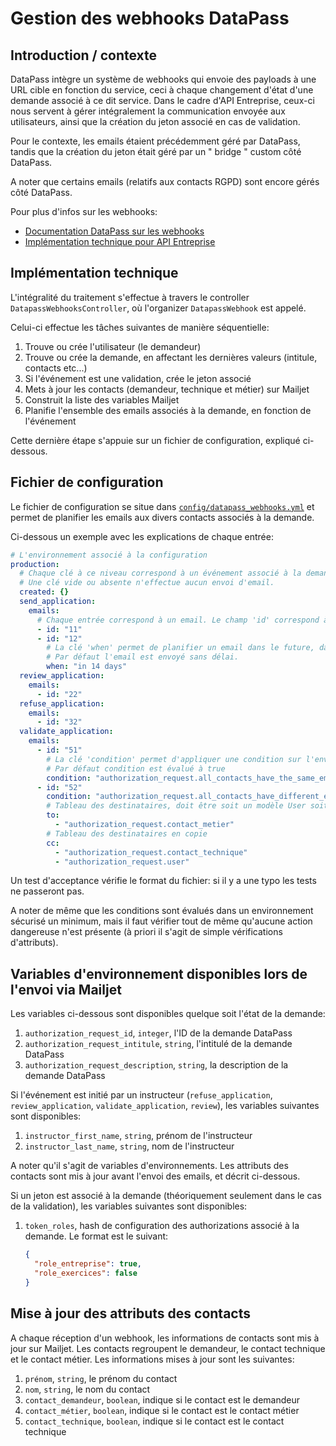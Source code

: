 # Gestion des webhooks DataPass

## Introduction / contexte

DataPass intègre un système de webhooks qui envoie des payloads à une URL cible
en fonction du service, ceci à chaque changement d'état d'une demande associé à
ce dit service. Dans le cadre d'API Entreprise, ceux-ci nous servent à gérer
intégralement la communication envoyée aux utilisateurs, ainsi que la création
du jeton associé en cas de validation.

Pour le contexte, les emails étaient précédemment géré par DataPass, tandis que
la création du jeton était géré par un " bridge " custom côté DataPass.

A noter que certains emails (relatifs aux contacts RGPD) sont encore gérés côté
DataPass.

Pour plus d'infos sur les webhooks:

- [Documentation DataPass sur les
  webhooks](https://github.com/betagouv/signup-back/blob/master/docs/webhooks.md)
- [Implémentation technique pour API
  Entreprise](https://github.com/betagouv/signup-back/blob/master/app/notifiers/api_entreprise_notifier.rb)

## Implémentation technique

L'intégralité du traitement s'effectue à travers le controller
`DatapassWebhooksController`, où l'organizer `DatapassWebhook` est appelé.

Celui-ci effectue les tâches suivantes de manière séquentielle:

1. Trouve ou crée l'utilisateur (le demandeur)
1. Trouve ou crée la demande, en affectant les dernières valeurs (intitule,
   contacts etc...)
1. Si l'événement est une validation, crée le jeton associé
1. Mets à jour les contacts (demandeur, technique et métier) sur Mailjet
1. Construit la liste des variables Mailjet
1. Planifie l'ensemble des emails associés à la demande, en fonction de
   l'événement

Cette dernière étape s'appuie sur un fichier de configuration, expliqué
ci-dessous.

## Fichier de configuration

Le fichier de configuration se situe dans
[`config/datapass_webhooks.yml`](./config/datapass_webhooks.yml) et permet de
planifier les emails aux divers contacts associés à la demande.

Ci-dessous un exemple avec les explications de chaque entrée:

```yaml
# L'environnement associé à la configuration
production:
  # Chaque clé à ce niveau correspond à un événement associé à la demande. La liste exhaustive se trouve dans la documentation DataPass
  # Une clé vide ou absente n'effectue aucun envoi d'email.
  created: {}
  send_application:
    emails:
      # Chaque entrée correspond à un email. Le champ 'id' correspond à l'ID technique d'un template transactionnel sur Mailjet, et doit être présent (il s'agit du seul champ obligatoire)
      - id: "11"
      - id: "12"
        # La clé 'when' permet de planifier un email dans le future, dans le cadre des relances. Point iportant: si la demande a changé d'état au moment de l'envoi, l'email n'est pas envoyé.
        # Par défaut l'email est envoyé sans délai.
        when: "in 14 days"
  review_application:
    emails:
      - id: "22"
  refuse_application:
    emails:
      - id: "32"
  validate_application:
    emails:
      - id: "51"
        # La clé 'condition' permet d'appliquer une condition sur l'envoi de l'email. Cette condition est évaluée au moment de la réception du webhook et non lors de l'envoi. Cette condition doit
        # Par défaut condition est évalué à true
        condition: "authorization_request.all_contacts_have_the_same_email?"
      - id: "52"
        condition: "authorization_request.all_contacts_have_different_emails?"
        # Tableau des destinataires, doit être soit un modèle User soit un modèle Contact
        to:
          - "authorization_request.contact_metier"
        # Tableau des destinataires en copie
        cc:
          - "authorization_request.contact_technique"
          - "authorization_request.user"
```

Un test d'acceptance vérifie le format du fichier: si il y a une typo les tests
ne passeront pas.

A noter de même que les conditions sont évalués dans un environnement sécurisé
un minimum, mais il faut vérifier tout de même qu'aucune action dangereuse
n'est présente (à priori il s'agit de simple vérifications d'attributs).

## Variables d'environnement disponibles lors de l'envoi via Mailjet

Les variables ci-dessous sont disponibles quelque soit l'état de la demande:

1. `authorization_request_id`, `integer`, l'ID de la demande DataPass
1. `authorization_request_intitule`, `string`, l'intitulé de la demande DataPass
1. `authorization_request_description`, `string`, la description de la demande DataPass

Si l'événement est initié par un instructeur (`refuse_application`,
`review_application`, `validate_application`, `review`), les variables suivantes
sont disponibles:

1. `instructor_first_name`, `string`, prénom de l'instructeur
1. `instructor_last_name`, `string`, nom de l'instructeur

A noter qu'il s'agit de variables d'environnements. Les attributs des contacts
sont mis à jour avant l'envoi des emails, et décrit ci-dessous.

Si un jeton est associé à la demande (théoriquement seulement dans le cas de la
validation), les variables suivantes sont disponibles:

1. `token_roles`, hash de configuration des authorizations associé à la demande.
   Le format est le suivant:
   ```json
   {
     "role_entreprise": true,
     "role_exercices": false
   }
   ```

## Mise à jour des attributs des contacts

A chaque réception d'un webhook, les informations de contacts sont mis à jour
sur Mailjet. Les contacts regroupent le demandeur, le contact technique et le
contact métier. Les informations mises à jour sont les suivantes:

1. `prénom`, `string`, le prénom du contact
1. `nom`, `string`, le nom du contact
1. `contact_demandeur`, `boolean`, indique si le contact est le demandeur
1. `contact_métier`, `boolean`, indique si le contact est le contact métier
1. `contact_technique`, `boolean`, indique si le contact est le contact
   technique
